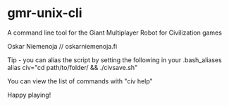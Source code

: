# gmr-unix-cli
A command line tool for the Giant Multiplayer Robot for Civilization games

Oskar Niemenoja // oskarniemenoja.fi

Tip - you can alias the script by setting the following in your .bash_aliases
alias civ="cd path/to/folder/ && ./civsave.sh"

You can view the list of commands with "civ help"

Happy playing!
